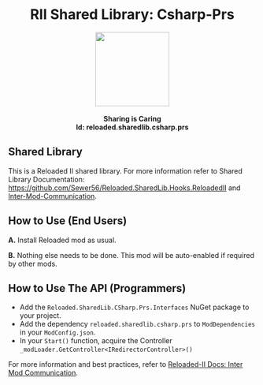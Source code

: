 <div align="center">
	<h1>RII Shared Library: Csharp-Prs</h1>
	<img src="https://i.imgur.com/BjPn7rU.png" width="150" align="center" />
	<br/> <br/>
	<strong>Sharing is Caring</strong><br/>
<b>Id: reloaded.sharedlib.csharp.prs</b>
</div>

## Shared Library
This is a Reloaded II shared library. For more information refer to Shared Library Documentation: https://github.com/Sewer56/Reloaded.SharedLib.Hooks.ReloadedII and [Inter-Mod-Communication](https://github.com/Reloaded-Project/Reloaded-II/blob/master/Docs/InterModCommunication.md#required-dependencies).

## How to Use (End Users)

**A.** Install Reloaded mod as usual.

**B.** Nothing else needs to be done. This mod will be auto-enabled if required by other mods.

## How to Use The API (Programmers)

- Add the `Reloaded.SharedLib.CSharp.Prs.Interfaces` NuGet package to your project.
- Add the dependency `reloaded.sharedlib.csharp.prs` to `ModDependencies` in your `ModConfig.json`. 
- In your `Start()` function, acquire the Controller `_modLoader.GetController<IRedirectorController>()`

For more information and best practices, refer to [Reloaded-II Docs: Inter Mod Communication](https://reloaded-project.github.io/Reloaded-II/InterModCommunication/).